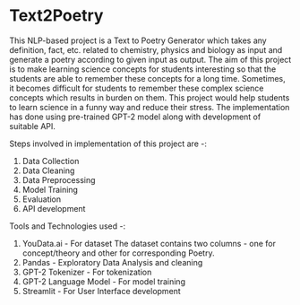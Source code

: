 # Text2Poetry
This NLP-based project is a Text to Poetry Generator which takes any definition, fact, etc. related to chemistry, physics and biology as input and generate a poetry according to given input as output.
The aim of this project is to make learning science concepts for students interesting so that the students are able to remember these concepts for a long time. Sometimes, it becomes difficult for students to remember these complex science concepts which results in burden on them. This project would help students to learn science in a funny way and reduce their stress. The implementation has done using pre-trained GPT-2 model along with development of suitable API.

Steps involved in implementation of this project are -:
1. Data Collection
2. Data Cleaning
3. Data Preprocessing
4. Model Training
5. Evaluation
6. API development

Tools and Technologies used -:
1. YouData.ai - For dataset
The dataset contains two columns - one for concept/theory and other for corresponding Poetry.
2. Pandas - Exploratory Data Analysis and cleaning
3. GPT-2 Tokenizer - For tokenization
4. GPT-2 Language Model - For model training
5. Streamlit - For User Interface development
